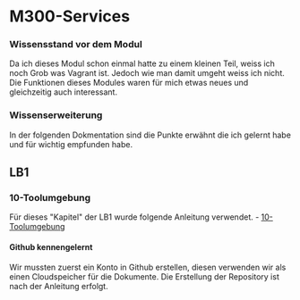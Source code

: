 # M300-Services

### Wissensstand vor dem Modul

 Da ich dieses Modul schon einmal hatte zu einem kleinen Teil, weiss ich noch Grob was Vagrant ist. Jedoch wie man damit umgeht weiss ich nicht. Die Funktionen dieses Modules waren für mich etwas neues und gleichzeitig auch interessant.
 
 ### Wissenserweiterung
 
 In der folgenden Dokmentation sind die Punkte erwähnt die ich gelernt habe und für wichtig empfunden habe.
 
 ## LB1 
 
 ### 10-Toolumgebung
 
 Für dieses "Kapitel" der LB1 wurde folgende Anleitung verwendet. - [10-Toolumgebung](https://github.com/mc-b/M300/tree/master/10-Toolumgebung)
 
 #### Github kennengelernt
 
 Wir mussten zuerst ein Konto in Github erstellen, diesen verwenden wir als einen Cloudspeicher für die Dokumente. Die Erstellung der Repository ist nach der Anleitung erfolgt.
 
 

